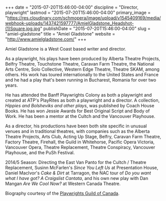 +++
date = "2015-07-20T15:46:00-04:00"
discipline = "Director, playwright"
lastmod = "2015-07-20T15:46:00-04:00"
primary_image = "https://res.cloudinary.com/schmopera/image/upload/v1545409169/media/webhook-uploads/1437421597777/AmielGladstone_Headshot-(1)Square.jpg.jpg"
publishDate = "2015-07-20T15:46:00-04:00"
slug = "amiel-gladstone"
title = "Amiel Gladstone"
website = "http://www.amielgladstone.com/"
+++

Amiel Gladstone is a West Coast based writer and director.

As a playwright, his plays have been produced by Alberta Theatre Projects, Belfry Theatre, Touchstone Theatre, Caravan Farm Theatre, the National Arts Centre, Solo Collective, Western Edge Theatre, Theatre SKAM, among others. His work has toured internationally to the United States and France and he had a play that's been running in Bucharest, Romania for over two years.

He has attended the Banff Playwrights Colony as both a playwright and created at ATP's PlayRites as both a playwright and a director.  A collection, *Hippies and Bolsheviks and other plays*, was published by Coach House Books. He has won Jessie Awards for Best Original Script and Body of Work. He has been a mentor at the Cultch and the Vancouver Playhouse.

As a director, his productions have been both site specific in unusual venues and in traditional theatres, with companies such as the Alberta Theatre Projects, Arts Club, Acting Up Stage, Belfry, Caravan Farm Theatre, Factory Theatre, Firehall, the Guild in Whitehorse, Pacific Opera Victoria, Vancouver Opera, Theatre Replacement, Theatre Conspiracy, Vancouver Playhouse, and the PuSh Festival.

2014/5 Season: Directing the East Van Panto for the Cultch / Theatre Replacement, Susinn McFarlen's *Since You Left Us* at Presentation House, Daniel MacIvor's *Cake & Dirt* at Tarragon, the NAC tour of *Do you want what I have got? A Craigslist Cantata*, and his own new play with Dan Mangan *Are We Cool Now?* at Western Canada Theatre. 

Biography courtesy of the [Playwrights Guild of Canada](https://www.playwrightsguild.ca/playwright/amiel-gladstone).
